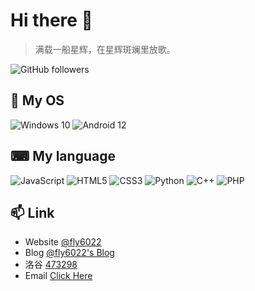 # Hi there 👋

>  满载一船星辉，在星辉斑斓里放歌。

<img alt="GitHub followers" src="https://img.shields.io/github/followers/fly6022?style=social" />

## 🌱 My OS

![Windows 10](https://img.shields.io/badge/Windows%2010-0078D6?logo=microsoft&logoColor=white) ![Android 12](https://img.shields.io/badge/Android-3DDC84?logo=android&logoColor=white)

## ⌨ My language

![JavaScript](https://img.shields.io/badge/JavaScript-323330.svg?logo=javascript&logoColor=F7DF1E) 
![HTML5](https://img.shields.io/badge/HTML5-E34F26.svg?logo=html5&logoColor=white) 
![CSS3](https://img.shields.io/badge/CSS3-59,113,165.svg?logo=css3&logoColor=white) 
![Python](https://img.shields.io/badge/python-3B71A5.svg?logo=python&logoColor=white)
![C++](https://img.shields.io/badge/C++-0280CE.svg?logo=C&logoColor=white)
![PHP](https://img.shields.io/badge/PHP-3B71A5.svg?logo=php&logoColor=white)


## 📫 Link

- Website [@fly6022](https://fly6022.fun/)
- Blog [@fly6022's Blog](https://blog.fly6022.fun)
- 洛谷 [473298](https://www.luogu.com.cn/user/473298)
- Email [Click Here](mailto:i@fly6022.fun)
